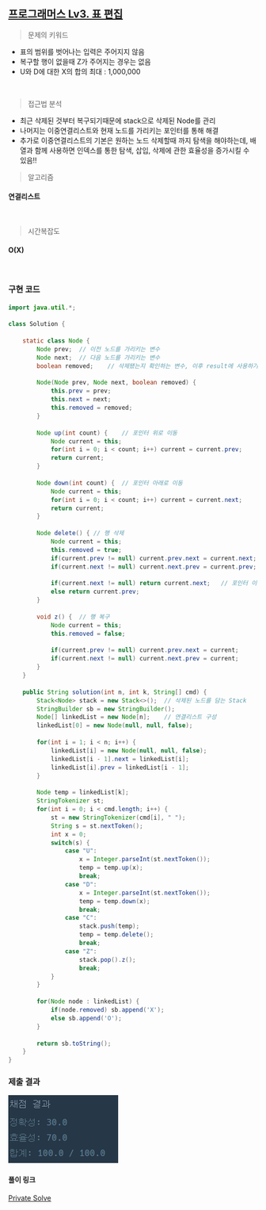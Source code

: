 ## [프로그래머스 Lv3. 표 편집](https://school.programmers.co.kr/learn/courses/30/lessons/81303)

> 문제의 키워드

- 표의 범위를 벗어나는 입력은 주어지지 않음
- 복구할 행이 없을때 Z가 주어지는 경우는 없음
- U와 D에 대한 X의 합의 최대 : 1,000,000

<br/>


> 접근법 분석
- 최근 삭제된 것부터 복구되기때문에 stack으로 삭제된 Node를 관리
- 나머지는 이중연결리스트와 현재 노드를 가리키는 포인터를 통해 해결
- 추가로 이중연결리스트의 기본은 원하는 노드 삭제할때 까지 탐색을 해야하는데, 배열과 함께 사용하면 인덱스를 통한 탐색, 삽입, 삭제에 관한 효율성을 증가시킬 수 있음!!

> 알고리즘

#### 연결리스트


<br/>

> 시간복잡도
#### O(X)

<br/>

### 구현 코드

```java
import java.util.*;

class Solution {
    
    static class Node {
        Node prev;  // 이전 노드를 가리키는 변수
        Node next;  // 다음 노드를 가리키는 변수
        boolean removed;    // 삭제됐는지 확인하는 변수, 이후 result에 사용하기 위함
        
        Node(Node prev, Node next, boolean removed) {
            this.prev = prev;
            this.next = next;
            this.removed = removed;
        }
        
        Node up(int count) {    // 포인터 위로 이동
            Node current = this;
            for(int i = 0; i < count; i++) current = current.prev;
            return current;
        }
        
        Node down(int count) {  // 포인터 아래로 이동
            Node current = this;
            for(int i = 0; i < count; i++) current = current.next;
            return current;
        }
        
        Node delete() { // 행 삭제
            Node current = this;
            this.removed = true;
            if(current.prev != null) current.prev.next = current.next;
            if(current.next != null) current.next.prev = current.prev;
            
            if(current.next != null) return current.next;   // 포인터 이동
            else return current.prev;
        }
        
        void z() {  // 행 복구
            Node current = this;
            this.removed = false;
            
            if(current.prev != null) current.prev.next = current;
            if(current.next != null) current.next.prev = current;
        }
    }
    
    public String solution(int n, int k, String[] cmd) {
        Stack<Node> stack = new Stack<>();  // 삭제된 노드를 담는 Stack
        StringBuilder sb = new StringBuilder();
        Node[] linkedList = new Node[n];    // 연결리스트 구성
        linkedList[0] = new Node(null, null, false);
        
        for(int i = 1; i < n; i++) {
            linkedList[i] = new Node(null, null, false);
            linkedList[i - 1].next = linkedList[i];
            linkedList[i].prev = linkedList[i - 1];
        }
        
        Node temp = linkedList[k];
        StringTokenizer st;
        for(int i = 0; i < cmd.length; i++) {
            st = new StringTokenizer(cmd[i], " ");
            String s = st.nextToken();
            int x = 0;
            switch(s) {
                case "U":
                    x = Integer.parseInt(st.nextToken());
                    temp = temp.up(x);
                    break;
                case "D":
                    x = Integer.parseInt(st.nextToken());
                    temp = temp.down(x);
                    break;
                case "C":
                    stack.push(temp);
                    temp = temp.delete();
                    break;
                case "Z":
                    stack.pop().z();
                    break;
            }
        }
        
        for(Node node : linkedList) {
            if(node.removed) sb.append('X');
            else sb.append('O');
        }
        
        return sb.toString();
    }
}
```

### 제출 결과

![제출결과](./result.png)

#### 풀이 링크

[Private Solve](https://github.com/The-Four-Error-Pickers/Algorithm-Study/tree/main/Private%20Solve/81303.%20%ED%91%9C%20%ED%8E%B8%EC%A7%91/JunHo/2025-1-2T14327)
